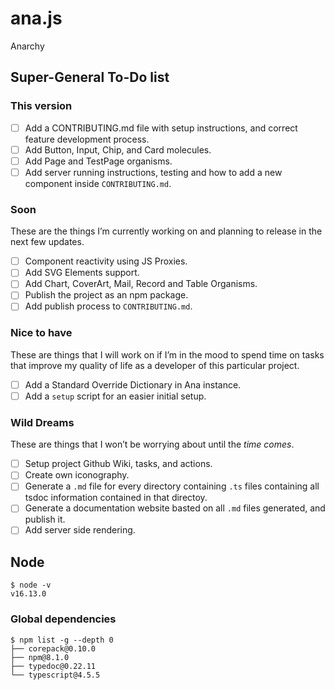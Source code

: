 # ana.js

Anarchy

## Super-General To-Do list

### This version

- [ ] Add a CONTRIBUTING.md file with setup instructions, and correct feature development process.
- [ ] Add Button, Input, Chip, and Card molecules.
- [ ] Add Page and TestPage organisms.
- [ ] Add server running instructions, testing and how to add a new component inside `CONTRIBUTING.md`.

### Soon

These are the things I’m currently working on and planning to release in the next few updates.

- [ ] Component reactivity using JS Proxies.
- [ ] Add SVG Elements support.
- [ ] Add Chart, CoverArt, Mail, Record and Table Organisms.
- [ ] Publish the project as an npm package.
- [ ] Add publish process to `CONTRIBUTING.md`.

### Nice to have

These are things that I will work on if I’m in the mood to spend time on tasks that improve my quality of life as a developer of this particular project.

- [ ] Add a Standard Override Dictionary in Ana instance.
- [ ] Add a `setup` script for an easier initial setup.

### Wild Dreams

These are things that I won’t be worrying about until the *time comes*.

- [ ] Setup project Github Wiki, tasks, and actions.
- [ ] Create own iconography.
- [ ] Generate a `.md` file for every directory containing `.ts` files containing all tsdoc information contained in that directoy.
- [ ] Generate a documentation website basted on all `.md` files generated, and publish it.
- [ ] Add server side rendering.

## Node

```
$ node -v
v16.13.0
```

### Global dependencies

```
$ npm list -g --depth 0
├── corepack@0.10.0
├── npm@8.1.0
├── typedoc@0.22.11
└── typescript@4.5.5
```
